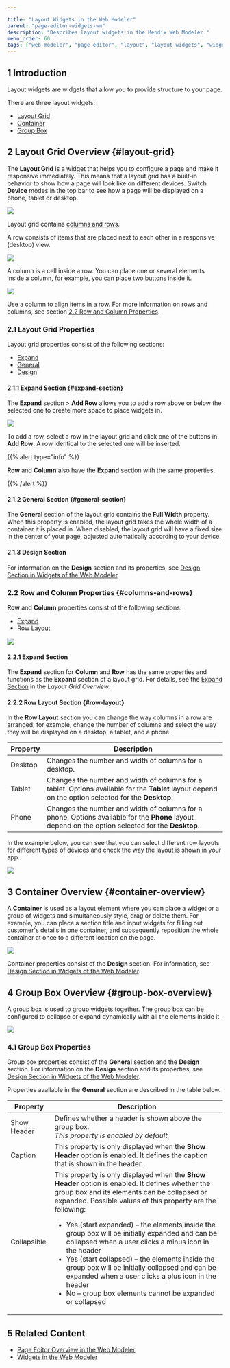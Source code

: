 ```yaml
---

title: "Layout Widgets in the Web Modeler"
parent: "page-editor-widgets-wm"
description: "Describes layout widgets in the Mendix Web Modeler."
menu_order: 60
tags: ["web modeler", "page editor", "layout", "layout widgets", "widgets"]
---
```


## 1 Introduction 

Layout widgets are widgets that allow you to provide structure to your page. 

There are three layout widgets:

* [Layout Grid](#layout-grid)
* [Container](#container-overview)
* [Group Box](#group-box-overview)

## 2 Layout Grid Overview {#layout-grid}

The **Layout Grid** is a widget that helps you to configure a page and make it responsive immediately. This means that a layout grid has a built-in behavior to show how a page will look like on different devices. Switch **Device** modes in the top bar to see how a page will be displayed on a phone, tablet or desktop.

![](attachments/page-editor-widgets-layouts-wm/wm-device-modes.png)

Layout grid contains [columns and rows](#columns-and-rows). 

A row consists of items that are placed next to each other in a responsive (desktop) view. 

![](attachments/page-editor-widgets-layouts-wm/wm-row-example.png)

A column is a cell inside a row. You can place one or several elements inside a column, for example, you can place two buttons inside it.

![](attachments/page-editor-widgets-layouts-wm/wm-column-example.png)

Use a column to align items in a row.  For more information on rows and columns, see section [2.2 Row and Column Properties](#columns-and-rows). 

### 2.1 Layout Grid Properties

Layout grid properties consist of the following sections:

* [Expand](#expand-section) 
* [General](#general-section)
* [Design](page-editor-widgets-design-section-wm)

#### 2.1.1 Expand Section {#expand-section}

The **Expand** section > **Add Row** allows you to add a row above or below the selected one to create more space to place widgets in. 

![](attachments/page-editor-widgets-layouts-wm/wm-layout-grid-expand-row.png)

To add a row, select a row in the layout grid and click one of the buttons in **Add Row**. A row identical to the selected one will be inserted.

{{% alert type="info" %}}

**Row** and **Column** also have the **Expand** section with the same properties.  

{{% /alert %}}

#### 2.1.2 General Section {#general-section}

The **General** section of the layout grid contains the **Full Width** property. When this property is enabled, the layout grid takes the whole width of a container it is placed in. When disabled, the layout  grid will have a fixed size in the center of your page, adjusted automatically according to your device.

#### 2.1.3 Design Section

For information on the **Design** section and its properties, see [Design Section in Widgets of the Web Modeler](page-editor-widgets-design-section-wm).

### 2.2 Row and Column Properties {#columns-and-rows}

**Row** and **Column** properties consist of the following sections:

* [Expand](#expand-section) 
* [Row Layout](#row-layout)

![](attachments/page-editor-widgets-layouts-wm/wm-row-and-column-sections.png)

#### 2.2.1 Expand Section

The **Expand** section for **Column** and **Row** has the same properties and functions as the **Expand** section of a layout grid. For details, see the [Expand Section](#expand-section) in the *Layout Grid Overview*.

#### 2.2.2 Row Layout Section {#row-layout}

In the **Row Layout** section you can change the way columns in a row are arranged, for example, change the number of columns and select the way they will be displayed on a desktop, a tablet, and a phone.  

| Property | Description                                                  |
| -------- | ------------------------------------------------------------ |
| Desktop  | Changes the number and width of columns for a desktop.       |
| Tablet   | Changes the number and width of columns for a tablet. Options available for the **Tablet** layout depend on the option selected for the **Desktop**. |
| Phone    | Changes the number and width of columns for a phone. Options available for the **Phone** layout depend on the option selected for the **Desktop**. |

In the example below, you can see that you can select different row layouts for different types of devices and check the way the layout is shown in your app. 

![](attachments/page-editor-widgets-layouts-wm/wm-row-layout-scheme.png)

## 3 Container Overview {#container-overview}

A **Container** is used as a layout element where you can place a widget or a group of widgets and simultaneously style, drag or delete them. For example, you can place a section title and input widgets for filling out customer's details in one container, and subsequently reposition the whole container at once to a different location on the page. 

![](attachments/page-editor-widgets-layouts-wm/wm-container.png)

Container properties consist of the **Design** section. For information, see [Design Section in Widgets of the Web Modeler](page-editor-widgets-design-section-wm).

## 4 Group Box Overview {#group-box-overview}

A group box is used to group widgets together. The group box can be configured to collapse or expand dynamically with all the elements inside it. 

![](attachments/page-editor-widgets-layouts-wm/wm-group-box.png)

### 4.1 Group Box Properties

Group box properties consist of the **General** section and the **Design** section. For information on the **Design** section and its properties, see [Design Section in Widgets of the Web Modeler](page-editor-widgets-design-section-wm).

Properties available in the **General** section are described in the table below.

| Property    | Description                                                  |
| ----------- | ------------------------------------------------------------ |
| Show Header | Defines whether a header is shown above the group box. <br />*This property is enabled by default.* |
| Caption     | This property is only displayed when the **Show Header** option is enabled. It defines the caption that is shown in the header. |
| Collapsible | This property is only displayed when the **Show Header** option is enabled. It defines whether the group box and its elements can be collapsed or expanded. Possible values of this property are the following:<ul><li>Yes (start expanded) – the elements inside the group box will be initially expanded and can be collapsed when a user clicks a minus icon in the header</li><li>Yes (start collapsed) – the elements inside the group box will be initially collapsed and can be expanded when a user clicks a plus icon in the header </li><li>No – group box elements cannot be expanded or collapsed</li></ul> |

## 5 Related Content

* [Page Editor Overview in the Web Modeler](page-editor-wm) 
* [Widgets in the Web Modeler](page-editor-widgets-wm)
